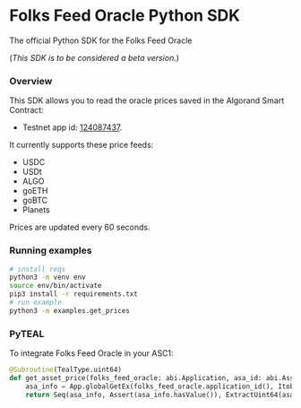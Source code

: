 # Folks Feed Oracle Python SDK

The official Python SDK for the Folks Feed Oracle

(*This SDK is to be considered a beta version.*)
### Overview

This SDK allows you to read the oracle prices saved in the Algorand Smart Contract:
 - Testnet app id: [124087437](https://testnet.algoexplorer.io/application/124087437). 

It currently supports these price feeds:
- USDC
- USDt
- ALGO
- goETH
- goBTC
- Planets

Prices are updated every 60 seconds.

### Running examples

```bash
# install reqs
python3 -m venv env
source env/bin/activate
pip3 install -r requirements.txt
# run example
python3 -m examples.get_prices
```

### PyTEAL 
To integrate Folks Feed Oracle in your ASC1:
```python
@Subroutine(TealType.uint64)
def get_asset_price(folks_feed_oracle: abi.Application, asa_id: abi.Asset):
    asa_info = App.globalGetEx(folks_feed_oracle.application_id(), Itob(asa_id.asset_id()))
    return Seq(asa_info, Assert(asa_info.hasValue()), ExtractUint64(asa_info.value(), Int(0)))
```